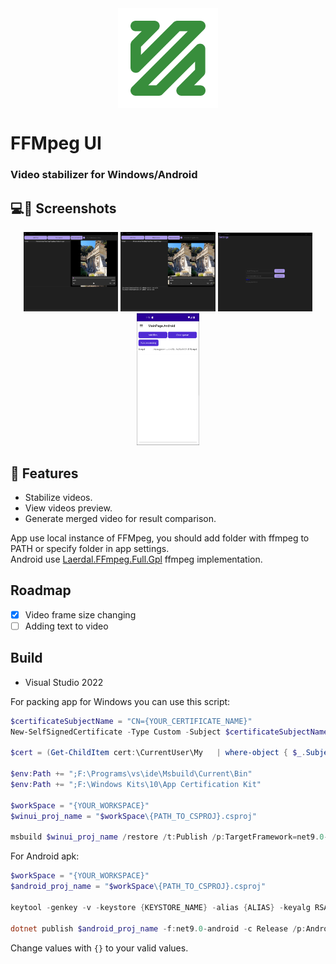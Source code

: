 ﻿<div align="center">

<img width="" src="FFmpeg.UI/Resources/Splash/splash.png"  width=160 height=160  align="center">

</div>

# FFMpeg UI

### Video stabilizer for Windows/Android
## 💻📱 Screenshots

<div align="center">
<div>
<img src="Screenshoots/stab-preview-win.png" width="30%" />
<img src="Screenshoots/stab-completed-win.png" width="30%" />
<img src="Screenshoots/settings-win.png" width="30%" />
<img src="Screenshoots/main-page-android.png" width="20%" />
</div>
</div>

## 📖 Features

- Stabilize videos.
- View videos preview.
- Generate merged video for result comparison.
  
App use local instance of FFMpeg, you should add folder with ffmpeg to PATH or specify folder in app settings.  
Android use [Laerdal.FFmpeg.Full.Gpl](https://github.com/Laerdal/Laerdal.FFmpeg) ffmpeg implementation.

## Roadmap

- [x] Video frame size changing
- [ ] Adding text to video
  
## Build
- Visual Studio 2022

For packing app for Windows you can use this script:
```powershell
$certificateSubjectName = "CN={YOUR_CERTIFICATE_NAME}"
New-SelfSignedCertificate -Type Custom -Subject $certificateSubjectName  -KeyUsage DigitalSignature -FriendlyName "{YOUR_FRIENDLY_NAME}" -CertStoreLocation "Cert:\CurrentUser\My" -TextExtension @("2.5.29.37={text}1.3.6.1.5.5.7.3.3", "2.5.29.19={text}")

$cert = (Get-ChildItem cert:\CurrentUser\My   | where-object { $_.Subject -like "$certificateSubjectName" }  | Select-Object -First 1).Thumbprint

$env:Path += ";F:\Programs\vs\ide\Msbuild\Current\Bin" 
$env:Path += ";F:\Windows Kits\10\App Certification Kit"

$workSpace = "{YOUR_WORKSPACE}"
$winui_proj_name = "$workSpace\{PATH_TO_CSPROJ}.csproj"

msbuild $winui_proj_name /restore /t:Publish /p:TargetFramework=net9.0-windows10.0.19041  /p:configuration=Debug /p:GenerateAppxPackageOnBuild=true /p:AppxPackageSigningEnabled=true /p:PackageCertificateThumbprint=$cert
```

For Android apk:
```powershell
$workSpace = "{YOUR_WORKSPACE}"
$android_proj_name = "$workSpace\{PATH_TO_CSPROJ}.csproj"

keytool -genkey -v -keystore {KEYSTORE_NAME} -alias {ALIAS} -keyalg RSA -keysize 2048 -validity 3000

dotnet publish $android_proj_name -f:net9.0-android -c Release /p:AndroidSigningKeyPass={PWD} /p:AndroidSigningStorePass={PWD} /p:AndroidSigningKeyStore={KEYSTORE_NAME} /p:AndroidSigningKeyAlias={ALIAS} /p:AndroidKeyStore=True --artifacts-path "{PATH_FOR_ARTIFACTS}"
```
Change values with `{}` to your valid values.